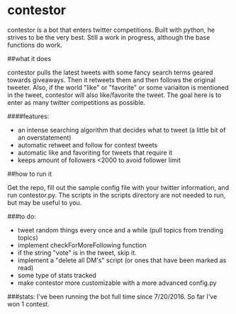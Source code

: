 # contestor
contestor is a bot that enters twitter competitions. Built with python, he strives to be the very best. Still a work in progress, although the base functions do work.

##what it does

contestor pulls the latest tweets with some fancy search terms geared towards giveaways. Then it retweets them and then follows the original tweeter. Also, if the world "like" or "favorite" or some variaiton is mentioned in the tweet, contestor will also like/favorite the tweet. The goal here is to enter as many twitter competitions as possible.

####features:
* an intense searching algorithm that decides what to tweet (a little bit of an overstatement)
* automatic retweet and follow for contest tweets
* automatic like and favoriting for tweets that require it
* keeps amount of followers <2000 to avoid follower limit 


##how to run it

Get the repo, fill out the sample config file with your twitter information, and run contestor.py. The scripts in the scripts directory are not needed to run, but may be useful to you.

###to do:
* tweet random things every once and a while (pull topics from trending topics)
* implement checkForMoreFollowing function
* if the string "vote" is in the tweet, skip it.
* implement a "delete all DM's" script (or ones that have been marked as read)
* some type of stats tracked
* make contestor more customizable with a more advanced config.py


###stats:
I've been running the bot full time since 7/20/2016. So far I've won 1 contest.
